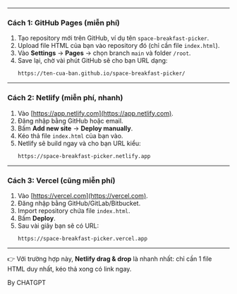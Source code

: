 

---

### Cách 1: GitHub Pages (miễn phí)
1. Tạo repository mới trên GitHub, ví dụ tên `space-breakfast-picker`.
2. Upload file HTML của bạn vào repository đó (chỉ cần file `index.html`).
3. Vào **Settings** → **Pages** → chọn branch `main` và folder `/root`.
4. Save lại, chờ vài phút GitHub sẽ cho bạn URL dạng:
   ```
   https://ten-cua-ban.github.io/space-breakfast-picker/
   ```

---

### Cách 2: Netlify (miễn phí, nhanh)
1. Vào [https://app.netlify.com](https://app.netlify.com).
2. Đăng nhập bằng GitHub hoặc email.
3. Bấm **Add new site** → **Deploy manually**.
4. Kéo thả file `index.html` của bạn vào.
5. Netlify sẽ build ngay và cho bạn URL kiểu:
   ```
   https://space-breakfast-picker.netlify.app
   ```

---

### Cách 3: Vercel (cũng miễn phí)
1. Vào [https://vercel.com](https://vercel.com).
2. Đăng nhập bằng GitHub/GitLab/Bitbucket.
3. Import repository chứa file `index.html`.
4. Bấm **Deploy**.
5. Sau vài giây bạn sẽ có URL:
   ```
   https://space-breakfast-picker.vercel.app
   ```

---

👉 Với trường hợp này, **Netlify drag & drop** là nhanh nhất: chỉ cần 1 file HTML duy nhất, kéo thả xong có link ngay.

By CHATGPT

